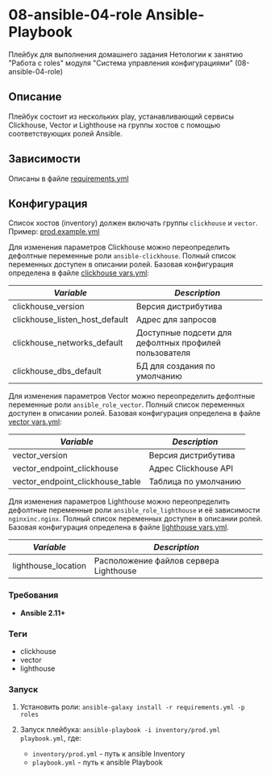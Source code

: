 # 08-ansible-04-role Ansible-Playbook

Плейбук для выполнения домашнего задания Нетологии к занятию "Работа с roles" модуля "Система управления конфигурациями" (08-ansible-04-role)

## Описание

Плейбук состоит из нескольких play, устанавливающий сервисы Clickhouse, Vector и Lighthouse на группы хостов с помощью соответствующих ролей Ansible.

## Зависимости

Описаны в файле [requirements.yml](./requirements.yml)

## Конфигурация

Список хостов (inventory) должен включать группы `clickhouse` и `veсtor`. Пример: [prod.example.yml](inventory/prod.example.yml)

Для изменения параметров Clickhouse можно переопределить дефолтные переменные роли `ansible-clickhouse`. Полный список переменных доступен в описании ролей. Базовая конфигурация определена в файле [clickhouse vars.yml](group_vars/clickhouse/vars.yml):

| *Variable* | *Description* |
| - | - |
| clickhouse_version | Версия дистрибутива |
| clickhouse_listen_host_default | Адрес для запросов |
| clickhouse_networks_default | Доступные подсети для дефолтных профилей пользователя |
| clickhouse_dbs_default | БД для создания по умолчанию |

Для изменения параметров Vector можно переопределить дефолтные переменные роли `ansible_role_vector`. Полный список переменных доступен в описании ролей. Базовая конфигурация определена в файле [vector vars.yml](group_vars/vector/vars.yml):

| *Variable* | *Description* |
| - | - |
| vector_version | Версия дистрибутива |
| vector_endpoint_clickhouse | Адрес Clickhouse API |
| vector_endpoint_clickhouse_table | Таблица по умолчанию |

Для изменения параметров Lighthouse можно переопределить дефолтные переменные роли `ansible_role_lighthouse` и её зависимости `nginxinc.nginx`. Полный список переменных доступен в описании ролей. Базовая конфигурация определена в файле [lighthouse vars.yml](group_vars/lighthouse/vars.yml).

| *Variable* | *Description* |
| - | - |
| lighthouse_location | Расположение файлов сервера Lighthouse |

### Требования

- **Ansible 2.11+**

### Теги

- clickhouse
- vector
- lighthouse

### Запуск

1. Установить роли: `ansible-galaxy install -r requirements.yml -p roles`
2. Запуск плейбука: `ansible-playbook -i inventory/prod.yml playbook.yml`, где:

    - `inventory/prod.yml` - путь к ansible Inventory
    - `playbook.yml` - путь к ansible Playbook
